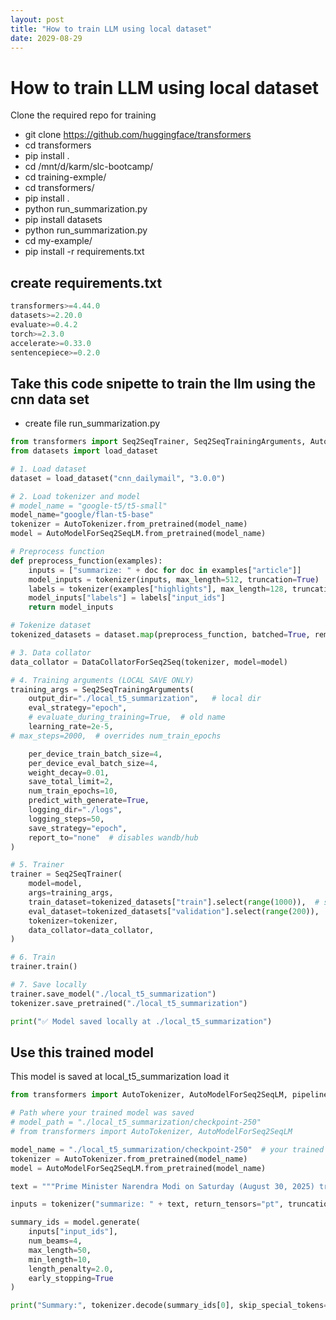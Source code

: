 ```yaml
---
layout: post
title: "How to train LLM using local dataset"
date: 2029-08-29
---
```

# How to train LLM using local dataset

Clone the required repo for training
- git clone https://github.com/huggingface/transformers
- cd transformers
- pip install .
-    cd /mnt/d/karm/slc-bootcamp/
-    cd training-exmple/
-    cd transformers/
-    pip install .
-    python run_summarization.py
-    pip install datasets
-    python run_summarization.py
-    cd my-example/
-    pip install -r requirements.txt

## create requirements.txt
```python
transformers>=4.44.0
datasets>=2.20.0
evaluate>=0.4.2
torch>=2.3.0
accelerate>=0.33.0
sentencepiece>=0.2.0

```
## Take this code snipette to train the llm using the cnn data set
- create file run_summarization.py
```python
from transformers import Seq2SeqTrainer, Seq2SeqTrainingArguments, AutoTokenizer, AutoModelForSeq2SeqLM, DataCollatorForSeq2Seq
from datasets import load_dataset

# 1. Load dataset
dataset = load_dataset("cnn_dailymail", "3.0.0")

# 2. Load tokenizer and model
# model_name = "google-t5/t5-small"
model_name="google/flan-t5-base"
tokenizer = AutoTokenizer.from_pretrained(model_name)
model = AutoModelForSeq2SeqLM.from_pretrained(model_name)

# Preprocess function
def preprocess_function(examples):
    inputs = ["summarize: " + doc for doc in examples["article"]]
    model_inputs = tokenizer(inputs, max_length=512, truncation=True)
    labels = tokenizer(examples["highlights"], max_length=128, truncation=True)
    model_inputs["labels"] = labels["input_ids"]
    return model_inputs

# Tokenize dataset
tokenized_datasets = dataset.map(preprocess_function, batched=True, remove_columns=["article", "highlights", "id"])

# 3. Data collator
data_collator = DataCollatorForSeq2Seq(tokenizer, model=model)

# 4. Training arguments (LOCAL SAVE ONLY)
training_args = Seq2SeqTrainingArguments(
    output_dir="./local_t5_summarization",   # local dir
    eval_strategy="epoch",
    # evaluate_during_training=True,  # old name
    learning_rate=2e-5,
# max_steps=2000,  # overrides num_train_epochs

    per_device_train_batch_size=4,
    per_device_eval_batch_size=4,
    weight_decay=0.01,
    save_total_limit=2,
    num_train_epochs=10,
    predict_with_generate=True,
    logging_dir="./logs",
    logging_steps=50,
    save_strategy="epoch",
    report_to="none"  # disables wandb/hub
)

# 5. Trainer
trainer = Seq2SeqTrainer(
    model=model,
    args=training_args,
    train_dataset=tokenized_datasets["train"].select(range(1000)),  # small subset for local test
    eval_dataset=tokenized_datasets["validation"].select(range(200)),
    tokenizer=tokenizer,
    data_collator=data_collator,
)

# 6. Train
trainer.train()

# 7. Save locally
trainer.save_model("./local_t5_summarization")
tokenizer.save_pretrained("./local_t5_summarization")

print("✅ Model saved locally at ./local_t5_summarization")


```

## Use this trained model 
This model is saved at local_t5_summarization load it 

```python
from transformers import AutoTokenizer, AutoModelForSeq2SeqLM, pipeline

# Path where your trained model was saved
# model_path = "./local_t5_summarization/checkpoint-250"
# from transformers import AutoTokenizer, AutoModelForSeq2SeqLM

model_name = "./local_t5_summarization/checkpoint-250"  # your trained checkpoint
tokenizer = AutoTokenizer.from_pretrained(model_name)
model = AutoModelForSeq2SeqLM.from_pretrained(model_name)

text = """Prime Minister Narendra Modi on Saturday (August 30, 2025) travelled to Sendai in the Japanese prefecture of Miyagi to visit a semiconductor plant. Narendra Modi on Saturday (August 30, 2025) also met governors of 16 Japanese prefectures in Tokyo and called for strengthening state-prefecture cooperation under the India-Japan Special Strategic and Global Partnership, the Ministry of External Affairs (MEA) said in a statement."""

inputs = tokenizer("summarize: " + text, return_tensors="pt", truncation=True)

summary_ids = model.generate(
    inputs["input_ids"],
    num_beams=4,
    max_length=50,
    min_length=10,
    length_penalty=2.0,
    early_stopping=True
)

print("Summary:", tokenizer.decode(summary_ids[0], skip_special_tokens=True))


```
